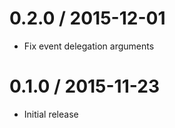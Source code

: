 0.2.0 / 2015-12-01
==================
- Fix event delegation arguments

0.1.0 / 2015-11-23
==================
- Initial release
